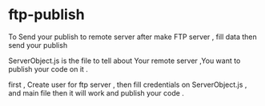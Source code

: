 # ftp-publish
To Send your publish to remote server after make FTP server , fill data then send your publish 



ServerObject.js is the file to tell about Your remote server ,You want to publish your code on it  . 

first , Create user for ftp server , then fill credentials on ServerObject.js , and main file 
then it will work and publish your code . 
